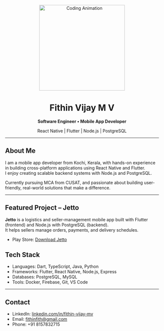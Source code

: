 <!-- Centered Animation -->
<p align="center">
  <img src="https://media3.giphy.com/media/v1.Y2lkPTc5MGI3NjExaDNldGJlemxodWVyejh2dHdudWYxejBneHd6dDlxeTJmcWNtYTBwMyZlcD12MV9pbnRlcm5hbF9naWZfYnlfaWQmY3Q9Zw/78XCFBGOlS6keY1Bil/giphy.gif" width="280" alt="Coding Animation" />
</p>

<h1 align="center">Fithin Vijay M V</h1>
<p align="center"><strong>Software Engineer • Mobile App Developer</strong></p>
<p align="center">React Native | Flutter | Node.js | PostgreSQL</p>

---

## About Me

I am a mobile app developer from Kochi, Kerala, with hands-on experience in building cross-platform applications using React Native and Flutter.  
I enjoy creating scalable backend systems with Node.js and PostgreSQL.  

Currently pursuing MCA from CUSAT, and passionate about building user-friendly, real-world solutions that make a difference.

---

## Featured Project – Jetto

**Jetto** is a logistics and seller-management mobile app built with Flutter (frontend) and Node.js with PostgreSQL (backend).  
It helps sellers manage orders, payments, and delivery schedules.

- Play Store: [Download Jetto](https://play.google.com/store/apps/details?id=com.jetto.store) 

## Tech Stack

- Languages: Dart, TypeScript, Java, Python  
- Frameworks: Flutter, React Native, Node.js, Express  
- Databases: PostgreSQL, MySQL  
- Tools: Docker, Firebase, Git, VS Code

---

## Contact

- LinkedIn: [linkedin.com/in/fithin-vijay-mv](https://www.linkedin.com/in/fithin-vijay-mv)  
- Email: fithinfith@gmail.com  
- Phone: +91 8157832715



